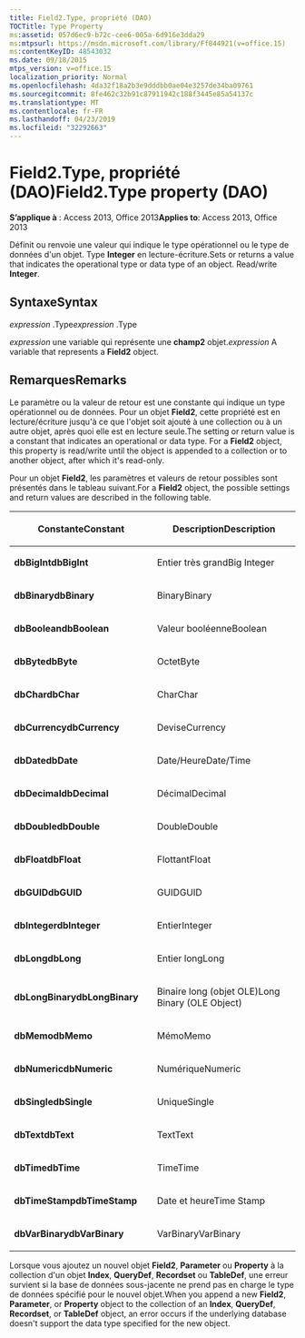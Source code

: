 ```yaml
---
title: Field2.Type, propriété (DAO)
TOCTitle: Type Property
ms:assetid: 057d6ec9-b72c-cee6-005a-6d916e3dda29
ms:mtpsurl: https://msdn.microsoft.com/library/Ff844921(v=office.15)
ms:contentKeyID: 48543032
ms.date: 09/18/2015
mtps_version: v=office.15
localization_priority: Normal
ms.openlocfilehash: 4da32f18a2b3e9dddbb0ae04e3257de34ba09761
ms.sourcegitcommit: 8fe462c32b91c87911942c188f3445e85a54137c
ms.translationtype: MT
ms.contentlocale: fr-FR
ms.lasthandoff: 04/23/2019
ms.locfileid: "32292663"
---
```

# <a name="field2type-property-dao"></a><span data-ttu-id="315f8-102">Field2.Type, propriété (DAO)</span><span class="sxs-lookup"><span data-stu-id="315f8-102">Field2.Type property (DAO)</span></span>


<span data-ttu-id="315f8-103">**S’applique à** : Access 2013, Office 2013</span><span class="sxs-lookup"><span data-stu-id="315f8-103">**Applies to**: Access 2013, Office 2013</span></span>

<span data-ttu-id="315f8-p101">Définit ou renvoie une valeur qui indique le type opérationnel ou le type de données d'un objet. Type **Integer** en lecture-écriture.</span><span class="sxs-lookup"><span data-stu-id="315f8-p101">Sets or returns a value that indicates the operational type or data type of an object. Read/write **Integer**.</span></span>

## <a name="syntax"></a><span data-ttu-id="315f8-106">Syntaxe</span><span class="sxs-lookup"><span data-stu-id="315f8-106">Syntax</span></span>

<span data-ttu-id="315f8-107">*expression* .Type</span><span class="sxs-lookup"><span data-stu-id="315f8-107">*expression* .Type</span></span>

<span data-ttu-id="315f8-108">*expression* une variable qui représente une **champ2** objet.</span><span class="sxs-lookup"><span data-stu-id="315f8-108">*expression* A variable that represents a **Field2** object.</span></span>

## <a name="remarks"></a><span data-ttu-id="315f8-109">Remarques</span><span class="sxs-lookup"><span data-stu-id="315f8-109">Remarks</span></span>

<span data-ttu-id="315f8-p102">Le paramètre ou la valeur de retour est une constante qui indique un type opérationnel ou de données. Pour un objet **Field2**, cette propriété est en lecture/écriture jusqu'à ce que l'objet soit ajouté à une collection ou à un autre objet, après quoi elle est en lecture seule.</span><span class="sxs-lookup"><span data-stu-id="315f8-p102">The setting or return value is a constant that indicates an operational or data type. For a **Field2** object, this property is read/write until the object is appended to a collection or to another object, after which it's read-only.</span></span>

<span data-ttu-id="315f8-112">Pour un objet **Field2**, les paramètres et valeurs de retour possibles sont présentés dans le tableau suivant.</span><span class="sxs-lookup"><span data-stu-id="315f8-112">For a **Field2** object, the possible settings and return values are described in the following table.</span></span>

<table>
<colgroup>
<col style="width: 50%" />
<col style="width: 50%" />
</colgroup>
<thead>
<tr class="header">
<th><p><span data-ttu-id="315f8-113">Constante</span><span class="sxs-lookup"><span data-stu-id="315f8-113">Constant</span></span></p></th>
<th><p><span data-ttu-id="315f8-114">Description</span><span class="sxs-lookup"><span data-stu-id="315f8-114">Description</span></span></p></th>
</tr>
</thead>
<tbody>
<tr class="odd">
<td><p><span data-ttu-id="315f8-115"><strong>dbBigInt</strong></span><span class="sxs-lookup"><span data-stu-id="315f8-115"><strong>dbBigInt</strong></span></span></p></td>
<td><p><span data-ttu-id="315f8-116">Entier très grand</span><span class="sxs-lookup"><span data-stu-id="315f8-116">Big Integer</span></span></p></td>
</tr>
<tr class="even">
<td><p><span data-ttu-id="315f8-117"><strong>dbBinary</strong></span><span class="sxs-lookup"><span data-stu-id="315f8-117"><strong>dbBinary</strong></span></span></p></td>
<td><p><span data-ttu-id="315f8-118">Binary</span><span class="sxs-lookup"><span data-stu-id="315f8-118">Binary</span></span></p></td>
</tr>
<tr class="odd">
<td><p><span data-ttu-id="315f8-119"><strong>dbBoolean</strong></span><span class="sxs-lookup"><span data-stu-id="315f8-119"><strong>dbBoolean</strong></span></span></p></td>
<td><p><span data-ttu-id="315f8-120">Valeur booléenne</span><span class="sxs-lookup"><span data-stu-id="315f8-120">Boolean</span></span></p></td>
</tr>
<tr class="even">
<td><p><span data-ttu-id="315f8-121"><strong>dbByte</strong></span><span class="sxs-lookup"><span data-stu-id="315f8-121"><strong>dbByte</strong></span></span></p></td>
<td><p><span data-ttu-id="315f8-122">Octet</span><span class="sxs-lookup"><span data-stu-id="315f8-122">Byte</span></span></p></td>
</tr>
<tr class="odd">
<td><p><span data-ttu-id="315f8-123"><strong>dbChar</strong></span><span class="sxs-lookup"><span data-stu-id="315f8-123"><strong>dbChar</strong></span></span></p></td>
<td><p><span data-ttu-id="315f8-124">Char</span><span class="sxs-lookup"><span data-stu-id="315f8-124">Char</span></span></p></td>
</tr>
<tr class="even">
<td><p><span data-ttu-id="315f8-125"><strong>dbCurrency</strong></span><span class="sxs-lookup"><span data-stu-id="315f8-125"><strong>dbCurrency</strong></span></span></p></td>
<td><p><span data-ttu-id="315f8-126">Devise</span><span class="sxs-lookup"><span data-stu-id="315f8-126">Currency</span></span></p></td>
</tr>
<tr class="odd">
<td><p><span data-ttu-id="315f8-127"><strong>dbDate</strong></span><span class="sxs-lookup"><span data-stu-id="315f8-127"><strong>dbDate</strong></span></span></p></td>
<td><p><span data-ttu-id="315f8-128">Date/Heure</span><span class="sxs-lookup"><span data-stu-id="315f8-128">Date/Time</span></span></p></td>
</tr>
<tr class="even">
<td><p><span data-ttu-id="315f8-129"><strong>dbDecimal</strong></span><span class="sxs-lookup"><span data-stu-id="315f8-129"><strong>dbDecimal</strong></span></span></p></td>
<td><p><span data-ttu-id="315f8-130">Décimal</span><span class="sxs-lookup"><span data-stu-id="315f8-130">Decimal</span></span></p></td>
</tr>
<tr class="odd">
<td><p><span data-ttu-id="315f8-131"><strong>dbDouble</strong></span><span class="sxs-lookup"><span data-stu-id="315f8-131"><strong>dbDouble</strong></span></span></p></td>
<td><p><span data-ttu-id="315f8-132">Double</span><span class="sxs-lookup"><span data-stu-id="315f8-132">Double</span></span></p></td>
</tr>
<tr class="even">
<td><p><span data-ttu-id="315f8-133"><strong>dbFloat</strong></span><span class="sxs-lookup"><span data-stu-id="315f8-133"><strong>dbFloat</strong></span></span></p></td>
<td><p><span data-ttu-id="315f8-134">Flottant</span><span class="sxs-lookup"><span data-stu-id="315f8-134">Float</span></span></p></td>
</tr>
<tr class="odd">
<td><p><span data-ttu-id="315f8-135"><strong>dbGUID</strong></span><span class="sxs-lookup"><span data-stu-id="315f8-135"><strong>dbGUID</strong></span></span></p></td>
<td><p><span data-ttu-id="315f8-136">GUID</span><span class="sxs-lookup"><span data-stu-id="315f8-136">GUID</span></span></p></td>
</tr>
<tr class="even">
<td><p><span data-ttu-id="315f8-137"><strong>dbInteger</strong></span><span class="sxs-lookup"><span data-stu-id="315f8-137"><strong>dbInteger</strong></span></span></p></td>
<td><p><span data-ttu-id="315f8-138">Entier</span><span class="sxs-lookup"><span data-stu-id="315f8-138">Integer</span></span></p></td>
</tr>
<tr class="odd">
<td><p><span data-ttu-id="315f8-139"><strong>dbLong</strong></span><span class="sxs-lookup"><span data-stu-id="315f8-139"><strong>dbLong</strong></span></span></p></td>
<td><p><span data-ttu-id="315f8-140">Entier long</span><span class="sxs-lookup"><span data-stu-id="315f8-140">Long</span></span></p></td>
</tr>
<tr class="even">
<td><p><span data-ttu-id="315f8-141"><strong>dbLongBinary</strong></span><span class="sxs-lookup"><span data-stu-id="315f8-141"><strong>dbLongBinary</strong></span></span></p></td>
<td><p><span data-ttu-id="315f8-142">Binaire long (objet OLE)</span><span class="sxs-lookup"><span data-stu-id="315f8-142">Long Binary (OLE Object)</span></span></p></td>
</tr>
<tr class="odd">
<td><p><span data-ttu-id="315f8-143"><strong>dbMemo</strong></span><span class="sxs-lookup"><span data-stu-id="315f8-143"><strong>dbMemo</strong></span></span></p></td>
<td><p><span data-ttu-id="315f8-144">Mémo</span><span class="sxs-lookup"><span data-stu-id="315f8-144">Memo</span></span></p></td>
</tr>
<tr class="even">
<td><p><span data-ttu-id="315f8-145"><strong>dbNumeric</strong></span><span class="sxs-lookup"><span data-stu-id="315f8-145"><strong>dbNumeric</strong></span></span></p></td>
<td><p><span data-ttu-id="315f8-146">Numérique</span><span class="sxs-lookup"><span data-stu-id="315f8-146">Numeric</span></span></p></td>
</tr>
<tr class="odd">
<td><p><span data-ttu-id="315f8-147"><strong>dbSingle</strong></span><span class="sxs-lookup"><span data-stu-id="315f8-147"><strong>dbSingle</strong></span></span></p></td>
<td><p><span data-ttu-id="315f8-148">Unique</span><span class="sxs-lookup"><span data-stu-id="315f8-148">Single</span></span></p></td>
</tr>
<tr class="even">
<td><p><span data-ttu-id="315f8-149"><strong>dbText</strong></span><span class="sxs-lookup"><span data-stu-id="315f8-149"><strong>dbText</strong></span></span></p></td>
<td><p><span data-ttu-id="315f8-150">Text</span><span class="sxs-lookup"><span data-stu-id="315f8-150">Text</span></span></p></td>
</tr>
<tr class="odd">
<td><p><span data-ttu-id="315f8-151"><strong>dbTime</strong></span><span class="sxs-lookup"><span data-stu-id="315f8-151"><strong>dbTime</strong></span></span></p></td>
<td><p><span data-ttu-id="315f8-152">Time</span><span class="sxs-lookup"><span data-stu-id="315f8-152">Time</span></span></p></td>
</tr>
<tr class="even">
<td><p><span data-ttu-id="315f8-153"><strong>dbTimeStamp</strong></span><span class="sxs-lookup"><span data-stu-id="315f8-153"><strong>dbTimeStamp</strong></span></span></p></td>
<td><p><span data-ttu-id="315f8-154">Date et heure</span><span class="sxs-lookup"><span data-stu-id="315f8-154">Time Stamp</span></span></p></td>
</tr>
<tr class="odd">
<td><p><span data-ttu-id="315f8-155"><strong>dbVarBinary</strong></span><span class="sxs-lookup"><span data-stu-id="315f8-155"><strong>dbVarBinary</strong></span></span></p></td>
<td><p><span data-ttu-id="315f8-156">VarBinary</span><span class="sxs-lookup"><span data-stu-id="315f8-156">VarBinary</span></span></p></td>
</tr>
</tbody>
</table>


<span data-ttu-id="315f8-157">Lorsque vous ajoutez un nouvel objet **Field2**, **Parameter** ou **Property** à la collection d'un objet **Index**, **QueryDef**, **Recordset** ou **TableDef**, une erreur survient si la base de données sous-jacente ne prend pas en charge le type de données spécifié pour le nouvel objet.</span><span class="sxs-lookup"><span data-stu-id="315f8-157">When you append a new **Field2**, **Parameter**, or **Property** object to the collection of an **Index**, **QueryDef**, **Recordset**, or **TableDef** object, an error occurs if the underlying database doesn't support the data type specified for the new object.</span></span>

